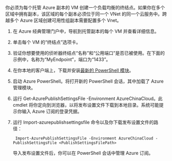 你必须为每个托管 Azure 副本的 VM 创建一个负载均衡的终结点。如果你在多个区域中拥有副本，该区域的每个副本必须位于同一个 VNet 的同一个云服务中。跨越多个 Azure 区域创建可用性组副本需要配置多个 Vnet。

1. 在 Azure 经典管理门户中，导航到托管副本的每个 VM 并查看详细信息。

1. 单击每个 VM 的“终结点”选项卡。

1. 验证你想要使用的侦听器终结点“名称”和“公用端口”是否已被使用。在下面的示例中，名称为“MyEndpoint”，端口为“1433”。

1. 在你本地的客户端上，下载并安装[最新的 PowerShell 模块](/downloads/)。

1. 启动 Azure PowerShell。将打开新的 PowerShell 会话，其中加载了 Azure 管理模块。

1. 运行 Get-AzurePublishSettingsFile -Environment AzureChinaCloud。此 cmdlet 将你定向到浏览器，以将发布设置文件下载到本地目录。系统可能提示你输入 Azure 订阅的登录凭据。

1. 运行 Import-azurepublishsettingsfile 命令以及你下载发布设置文件的路径：

        Import-AzurePublishSettingsFile -Environment AzureChinaCloud -PublishSettingsFile <PublishSettingsFilePath>

    导入发布设置文件后，你可以在 PowerShell 会话中管理 Azure 订阅。

<!---HONumber=70-->